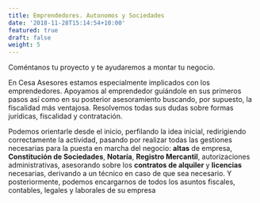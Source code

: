 ```yaml
---
title: Emprendedores. Autonomos y Sociedades
date: '2018-11-28T15:14:54+10:00'
featured: true
draft: false
weight: 5
---
```

Coméntanos tu proyecto y te ayudaremos a montar tu negocio.

En Cesa Asesores estamos especialmente implicados con los emprendedores. Apoyamos al emprendedor guiándole en sus primeros pasos así como en su posterior asesoramiento buscando, por supuesto, la fiscalidad más ventajosa. Resolvemos todas sus dudas sobre formas jurídicas, fiscalidad y contratación.

Podemos orientarle desde el inicio, perfilando la idea inicial, redirigiendo correctamente la actividad, pasando por realizar todas las gestiones necesarias para la puesta en marcha del negocio: **altas** de empresa, **Constitución de Sociedades**, **Notaría**, **Registro Mercantil**, autorizaciones administrativas, asesorando sobre los **contratos de alquiler** y **licencias** necesarias, derivando a un técnico en caso de que sea necesario. Y posteriormente, podemos encargarnos de todos los asuntos fiscales, contables, legales y laborales de su empresa
